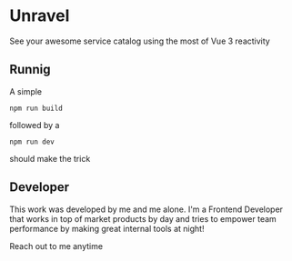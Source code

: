 # Unravel

See your awesome service catalog using the most of Vue 3 reactivity

## Runnig

A simple

`npm run build`

followed by a

`npm run dev`

should make the trick

## Developer

This work was developed by me and me alone. I'm a Frontend Developer that works in top of market products by day and tries to empower team performance by making great internal tools at night!

Reach out to me anytime
